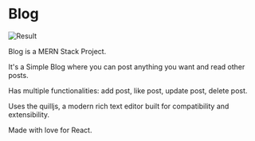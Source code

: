 # Blog

![Result](Blog.gif)

Blog is a MERN Stack Project.

It's a Simple Blog where you can post anything you want and read other posts.

Has multiple functionalities: add post, like post, update post, delete post.

Uses the quilljs, a modern rich text editor built for compatibility and extensibility.

Made with love for React.
